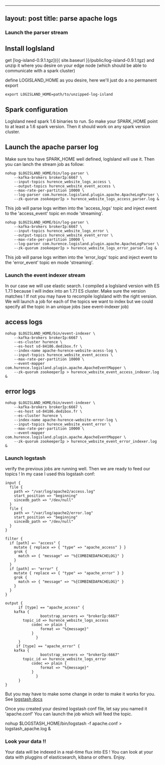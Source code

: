---
layout: post
title: parse apache logs
------------------------


### Launch the parser stream

## Install logIsland

get [log-island-0.9.1.tgz]({{ site.baseurl }}/public/log-island-0.9.1.tgz) 
and unzip it where you desire on your edge node 
(which should be able to communicate with a spark cluster)

define LOGISLAND_HOME as you desire, here we'll just do a no permanent export

    export LOGISLAND_HOME=path/to/unzipped-log-island

## Spark configuration

   LogIsland need spark 1.6 binaries to run. So make your SPARK_HOME
   point to at least a 1.6 spark version. Then it should work on any 
   spark version cluster.

## Launch the apache parser log

Make sure tou have SPARK_HOME well defined, logIsland will use it.
Then you can lanch the stream job as follow:

    nohup $LOGISLAND_HOME/bin/log-parser \
        --kafka-brokers brokerIp:6667 \
        --input-topics hurence_website_logs_access \
        --output-topics hurence_website_event_access \
        --max-rate-per-partition 10000 \
        --log-parser com.hurence.logisland.plugin.apache.ApacheLogParser \
        --zk-quorum zookeeperIp > hurence_website_logs_access_parser.log &
    
This job will parse logs written into the 'access_logs'
topic and inject event to the 'access_event' topic en mode 'streaming'.
    
    nohup $LOGISLAND_HOME/bin/log-parser \
        --kafka-brokers brokerIp:6667 \
        --input-topics hurence_website_logs_error \
        --output-topics hurence_website_event_error \
        --max-rate-per-partition 10000 \
        --log-parser com.hurence.logisland.plugin.apache.ApacheLogParser \
        --zk-quorum zookeeperIp > hurence_website_logs_error_parser.log &
    
This job will parse logs written into the 'error_logs'
topic and inject event to the 'error_event' topic en mode 'streaming'.



### Launch the event indexer stream

In our case we will use elastic search. I compiled a logIsland version with
ES 1.7.1 because I will index into an 1.7.1 ES cluster. Make sure the version
matches ! If not you may have to recompile logIsland with the right version.
We will launch a job for each of the topics we want to index but we could
specify all the topic in an unique jobs (see event-indexer job)

## access logs

    nohup $LOGISLAND_HOME/bin/event-indexer \
        --kafka-brokers brokerIp:6667 \
        --es-cluster hurence \
        --es-host sd-84186.dedibox.fr \
        --index-name apache-hurence-website-acess-log \
        --input-topics hurence_website_event_access \
        --max-rate-per-partition 10000 \
        --event-mapper com.hurence.logisland.plugin.apache.ApacheEventMapper \
        --zk-quorum zookeeperIp > hurence_website_event_access_indexer.log &
    
## error logs

    nohup $LOGISLAND_HOME/bin/event-indexer \
        --kafka-brokers brokerIp:6667 \
        --es-host sd-84186.dedibox.fr \
        --es-cluster hurence \
        --index-name apache-hurence-website-error-log \
        --input-topics hurence_website_event_error \
        --max-rate-per-partition 10000 \
        --event-mapper com.hurence.logisland.plugin.apache.ApacheEventMapper \
        --zk-quorum zookeeperIp > hurence_website_event_error_indexer.log &


### Launch logstash

verify the previous jobs are running well. Then we are ready to feed
our topics ! In my case I used this logstash conf:

    input {
      file {
        path => "/var/log/apache2/access.log"
        start_position => "beginning"
        sincedb_path => "/dev/null"
      }
      file {
        path => "/var/log/apache2/error.log"
        start_position => "beginning"
        sincedb_path => "/dev/null"
      }
    }
    
    filter {
      if [path] =~ "access" {
        mutate { replace => { "type" => "apache_access" } }
        grok {
          match => { "message" => "%{COMBINEDAPACHELOG}" }
        }
      }
      if [path] =~ "error" {
        mutate { replace => { "type" => "apache_error" } }
        grok {
          match => { "message" => "%{COMBINEDAPACHELOG}" }
        }
      }
    }
    
    output {
          if [type] == "apache_access" {
    	kafka {
                    bootstrap_servers => "brokerIp:6667"
    		topic_id => hurence_website_logs_access
            	codec => plain {
               		format => "%{message}"
            	}
          	      }
          } 
         if [type] == "apache_error" {
    	kafka {
                    bootstrap_servers => "brokerIp:6667"
    		topic_id => hurence_website_logs_error
            	codec => plain {
               		format => "%{message}"
            	}
          	      }
          }
    }
    
But you may have to make some change in order to make it works for you.
See [logstash docs](https://www.elastic.co/guide/en/logstash/current/getting-started-with-logstash.html)

Once you created your desired logstash conf file, let say you named it 'apache.conf'
You can launch the job which will feed the topic.

nohup $LOGSTASH_HOME/bin/logstash -f apache.conf > logstash_apache.log &

### Look your data !!

Your data will be indexed in a real-time flux into ES ! You can look 
at your data with pluggins of elasticsearch, kibana or others. Enjoy.